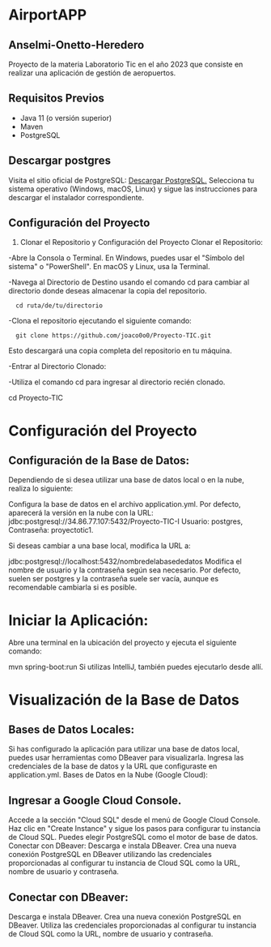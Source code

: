 # AirportAPP

## Anselmi-Onetto-Heredero

Proyecto de la materia Laboratorio Tic en el año 2023 que consiste en realizar una aplicación de gestión de aeropuertos.

## Requisitos Previos

- Java 11 (o versión superior)
- Maven
- PostgreSQL

## Descargar postgres
Visita el sitio oficial de PostgreSQL: [Descargar PostgreSQL.](https://www.postgresql.org/download/)
Selecciona tu sistema operativo (Windows, macOS, Linux) y sigue las instrucciones para descargar el instalador correspondiente.

## Configuración del Proyecto

1. Clonar el Repositorio y Configuración del Proyecto
Clonar el Repositorio:

-Abre la Consola o Terminal. En Windows, puedes usar el "Símbolo del sistema" o "PowerShell". En macOS y Linux, usa la Terminal.

-Navega al Directorio de Destino usando el comando cd para cambiar al directorio donde deseas almacenar la copia del repositorio.

      cd ruta/de/tu/directorio

-Clona el repositorio ejecutando el siguiente comando:

      git clone https://github.com/joaco0o0/Proyecto-TIC.git
Esto descargará una copia completa del repositorio en tu máquina.

-Entrar al Directorio Clonado:

-Utiliza el comando cd para ingresar al directorio recién clonado.

   cd Proyecto-TIC
# Configuración del Proyecto
## Configuración de la Base de Datos:

Dependiendo de si desea utilizar una base de datos local o en la nube, realiza lo siguiente:

Configura la base de datos en el archivo application.yml. Por defecto, aparecerá la versión en la nube con la URL:
jdbc:postgresql://34.86.77.107:5432/Proyecto-TIC-I
Usuario: postgres, Contraseña: proyectotic1.

Si deseas cambiar a una base local, modifica la URL a:

jdbc:postgresql://localhost:5432/nombredelabasededatos
Modifica el nombre de usuario y la contraseña según sea necesario. Por defecto, suelen ser postgres y la contraseña suele ser vacía, aunque es recomendable cambiarla si es posible.

# Iniciar la Aplicación:

Abre una terminal en la ubicación del proyecto y ejecuta el siguiente comando:

mvn spring-boot:run
Si utilizas IntelliJ, también puedes ejecutarlo desde allí.

# Visualización de la Base de Datos
## Bases de Datos Locales:

Si has configurado la aplicación para utilizar una base de datos local, puedes usar herramientas como DBeaver para visualizarla. Ingresa las credenciales de la base de datos y la URL que configuraste en application.yml.
Bases de Datos en la Nube (Google Cloud):

## Ingresar a Google Cloud Console.
Accede a la sección "Cloud SQL" desde el menú de Google Cloud Console.
Haz clic en "Create Instance" y sigue los pasos para configurar tu instancia de Cloud SQL. Puedes elegir PostgreSQL como el motor de base de datos.
Conectar con DBeaver: Descarga e instala DBeaver. Crea una nueva conexión PostgreSQL en DBeaver utilizando las credenciales proporcionadas al configurar tu instancia de Cloud SQL como la URL, nombre de usuario y contraseña.

## Conectar con DBeaver:

Descarga e instala DBeaver.
Crea una nueva conexión PostgreSQL en DBeaver.
Utiliza las credenciales proporcionadas al configurar tu instancia de Cloud SQL como la URL, nombre de usuario y contraseña.
